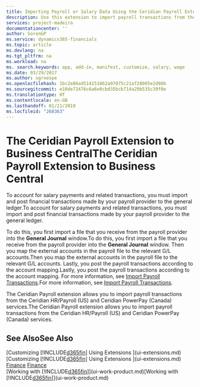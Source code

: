 ```yaml
---
title: Importing Payroll or Salary Data Using the Ceridian Payroll Extension | Microsoft Docs
description: Use this extension to import payroll transactions from the Ceridian HR/Payroll (US) and Ceridian PowerPay (Canada) services.
services: project-madeira
documentationcenter: ''
author: SorenGP
ms.service: dynamics365-financials
ms.topic: article
ms.devlang: na
ms.tgt_pltfrm: na
ms.workload: na
ms. search.keywords: app, add-in, manifest, customize, salary, wage
ms.date: 03/29/2017
ms.author: sgroespe
ms.openlocfilehash: 1bc2e86ad514151862a97075c21af28005e2d98b
ms.sourcegitcommit: e10de72476c6a6e0cbd35bcb714a29b535c39f0e
ms.translationtype: HT
ms.contentlocale: en-GB
ms.lasthandoff: 01/21/2019
ms.locfileid: "268363"
---
```

# <a name="the-ceridian-payroll-extension-to-business-central"></a><span data-ttu-id="a8fce-103">The Ceridian Payroll Extension to Business Central</span><span class="sxs-lookup"><span data-stu-id="a8fce-103">The Ceridian Payroll Extension to Business Central</span></span> 
<span data-ttu-id="a8fce-104">To account for salary payments and related transactions, you must import and post financial transactions made by your payroll provider to the general ledger.</span><span class="sxs-lookup"><span data-stu-id="a8fce-104">To account for salary payments and related transactions, you must import and post financial transactions made by your payroll provider to the general ledger.</span></span>

<span data-ttu-id="a8fce-105">To do this, you first import a file that you receive from the payroll provider into the **General Journal** window.</span><span class="sxs-lookup"><span data-stu-id="a8fce-105">To do this, you first import a file that you receive from the payroll provider into the **General Journal** window.</span></span> <span data-ttu-id="a8fce-106">Then you map the external accounts in the payroll file to the relevant G/L accounts.</span><span class="sxs-lookup"><span data-stu-id="a8fce-106">Then you map the external accounts in the payroll file to the relevant G/L accounts.</span></span> <span data-ttu-id="a8fce-107">Lastly, you post the payroll transactions according to the account mapping.</span><span class="sxs-lookup"><span data-stu-id="a8fce-107">Lastly, you post the payroll transactions according to the account mapping.</span></span> <span data-ttu-id="a8fce-108">For more information, see [Import Payroll Transactions](finance-how-import-payroll-transactions.md).</span><span class="sxs-lookup"><span data-stu-id="a8fce-108">For more information, see [Import Payroll Transactions](finance-how-import-payroll-transactions.md).</span></span>

<span data-ttu-id="a8fce-109">The Ceridian Payroll extension allows you to import payroll transactions from the Ceridian HR/Payroll (US) and Ceridian PowerPay (Canada) services.</span><span class="sxs-lookup"><span data-stu-id="a8fce-109">The Ceridian Payroll extension allows you to import payroll transactions from the Ceridian HR/Payroll (US) and Ceridian PowerPay (Canada) services.</span></span>

## <a name="see-also"></a><span data-ttu-id="a8fce-110">See Also</span><span class="sxs-lookup"><span data-stu-id="a8fce-110">See Also</span></span>
<span data-ttu-id="a8fce-111">[Customizing [!INCLUDE[d365fin](includes/d365fin_md.md)] Using Extensions ](ui-extensions.md)  </span><span class="sxs-lookup"><span data-stu-id="a8fce-111">[Customizing [!INCLUDE[d365fin](includes/d365fin_md.md)] Using Extensions ](ui-extensions.md)  </span></span>  
<span data-ttu-id="a8fce-112">[Finance](finance.md)  </span><span class="sxs-lookup"><span data-stu-id="a8fce-112">[Finance](finance.md)  </span></span>  
<span data-ttu-id="a8fce-113">[Working with [!INCLUDE[d365fin](includes/d365fin_md.md)]](ui-work-product.md)</span><span class="sxs-lookup"><span data-stu-id="a8fce-113">[Working with [!INCLUDE[d365fin](includes/d365fin_md.md)]](ui-work-product.md)</span></span>
